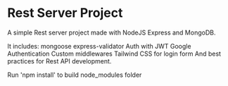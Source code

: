 # Rest Server Project

A simple Rest server project made with NodeJS Express and MongoDB. 

It includes:
mongoose
express-validator
Auth with JWT
Google Authentication
Custom middlewares
Tailwind CSS for login form
And best practices for Rest API development.


Run 'npm install' to build node_modules folder